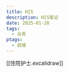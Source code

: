 ```yaml
---
title: HIS
description: HIS笔记
date: 2025-01-28
tags:
  - 业务
ptags:
  - 前端
---
```

[[住院护士.excalidraw]]